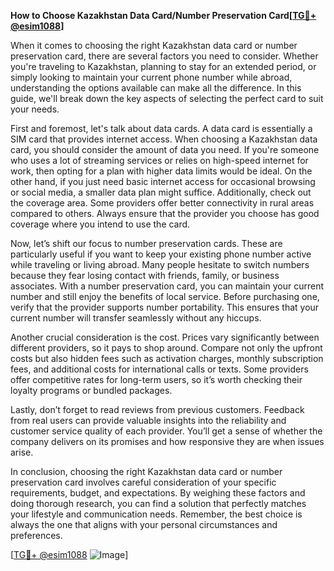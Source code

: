 **How to Choose Kazakhstan Data Card/Number Preservation Card[[TG💪+ @esim1088](https://t.me/s/esim1088)]**

When it comes to choosing the right Kazakhstan data card or number preservation card, there are several factors you need to consider. Whether you're traveling to Kazakhstan, planning to stay for an extended period, or simply looking to maintain your current phone number while abroad, understanding the options available can make all the difference. In this guide, we'll break down the key aspects of selecting the perfect card to suit your needs.

First and foremost, let's talk about data cards. A data card is essentially a SIM card that provides internet access. When choosing a Kazakhstan data card, you should consider the amount of data you need. If you're someone who uses a lot of streaming services or relies on high-speed internet for work, then opting for a plan with higher data limits would be ideal. On the other hand, if you just need basic internet access for occasional browsing or social media, a smaller data plan might suffice. Additionally, check out the coverage area. Some providers offer better connectivity in rural areas compared to others. Always ensure that the provider you choose has good coverage where you intend to use the card.

Now, let’s shift our focus to number preservation cards. These are particularly useful if you want to keep your existing phone number active while traveling or living abroad. Many people hesitate to switch numbers because they fear losing contact with friends, family, or business associates. With a number preservation card, you can maintain your current number and still enjoy the benefits of local service. Before purchasing one, verify that the provider supports number portability. This ensures that your current number will transfer seamlessly without any hiccups.

Another crucial consideration is the cost. Prices vary significantly between different providers, so it pays to shop around. Compare not only the upfront costs but also hidden fees such as activation charges, monthly subscription fees, and additional costs for international calls or texts. Some providers offer competitive rates for long-term users, so it’s worth checking their loyalty programs or bundled packages.

Lastly, don’t forget to read reviews from previous customers. Feedback from real users can provide valuable insights into the reliability and customer service quality of each provider. You’ll get a sense of whether the company delivers on its promises and how responsive they are when issues arise.

In conclusion, choosing the right Kazakhstan data card or number preservation card involves careful consideration of your specific requirements, budget, and expectations. By weighing these factors and doing thorough research, you can find a solution that perfectly matches your lifestyle and communication needs. Remember, the best choice is always the one that aligns with your personal circumstances and preferences.

[[TG💪+ @esim1088](https://t.me/s/esim1088) ![Image](https://i.postimg.cc/Y0z9fWf4/image.png)]